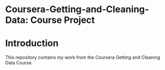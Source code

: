 Coursera-Getting-and-Cleaning-Data: Course Project
==================================================

Introduction
============

This repository contains my work from the Coursera Getting and Cleaning Data Course


